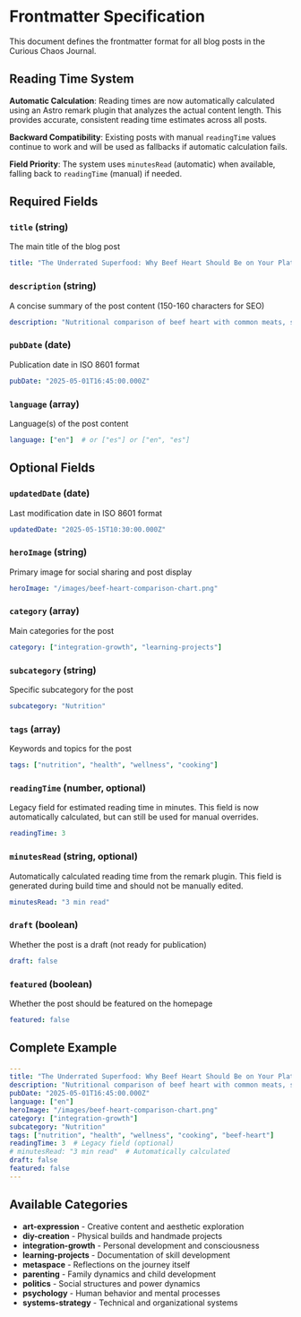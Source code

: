 # Frontmatter Specification

This document defines the frontmatter format for all blog posts in the Curious Chaos Journal.

## Reading Time System

**Automatic Calculation**: Reading times are now automatically calculated using an Astro remark plugin that analyzes the actual content length. This provides accurate, consistent reading time estimates across all posts.

**Backward Compatibility**: Existing posts with manual `readingTime` values continue to work and will be used as fallbacks if automatic calculation fails.

**Field Priority**: The system uses `minutesRead` (automatic) when available, falling back to `readingTime` (manual) if needed.

## Required Fields

### `title` (string)
The main title of the blog post
```yaml
title: "The Underrated Superfood: Why Beef Heart Should Be on Your Plate"
```

### `description` (string)
A concise summary of the post content (150-160 characters for SEO)
```yaml
description: "Nutritional comparison of beef heart with common meats, showing its iron, B12, zinc, and CoQ10 content."
```

### `pubDate` (date)
Publication date in ISO 8601 format
```yaml
pubDate: "2025-05-01T16:45:00.000Z"
```

### `language` (array)
Language(s) of the post content
```yaml
language: ["en"]  # or ["es"] or ["en", "es"]
```

## Optional Fields

### `updatedDate` (date)
Last modification date in ISO 8601 format
```yaml
updatedDate: "2025-05-15T10:30:00.000Z"
```

### `heroImage` (string)
Primary image for social sharing and post display
```yaml
heroImage: "/images/beef-heart-comparison-chart.png"
```

### `category` (array)
Main categories for the post
```yaml
category: ["integration-growth", "learning-projects"]
```

### `subcategory` (string)
Specific subcategory for the post
```yaml
subcategory: "Nutrition"
```

### `tags` (array)
Keywords and topics for the post
```yaml
tags: ["nutrition", "health", "wellness", "cooking"]
```

### `readingTime` (number, optional)
Legacy field for estimated reading time in minutes. This field is now automatically calculated, but can still be used for manual overrides.
```yaml
readingTime: 3
```

### `minutesRead` (string, optional)
Automatically calculated reading time from the remark plugin. This field is generated during build time and should not be manually edited.
```yaml
minutesRead: "3 min read"
```

### `draft` (boolean)
Whether the post is a draft (not ready for publication)
```yaml
draft: false
```

### `featured` (boolean)
Whether the post should be featured on the homepage
```yaml
featured: false
```

## Complete Example

```yaml
---
title: "The Underrated Superfood: Why Beef Heart Should Be on Your Plate"
description: "Nutritional comparison of beef heart with common meats, showing its iron, B12, zinc, and CoQ10 content."
pubDate: "2025-05-01T16:45:00.000Z"
language: ["en"]
heroImage: "/images/beef-heart-comparison-chart.png"
category: ["integration-growth"]
subcategory: "Nutrition"
tags: ["nutrition", "health", "wellness", "cooking", "beef-heart"]
readingTime: 3  # Legacy field (optional)
# minutesRead: "3 min read"  # Automatically calculated
draft: false
featured: false
---
```

## Available Categories

- **art-expression** - Creative content and aesthetic exploration
- **diy-creation** - Physical builds and handmade projects
- **integration-growth** - Personal development and consciousness
- **learning-projects** - Documentation of skill development
- **metaspace** - Reflections on the journey itself
- **parenting** - Family dynamics and child development
- **politics** - Social structures and power dynamics
- **psychology** - Human behavior and mental processes
- **systems-strategy** - Technical and organizational systems 